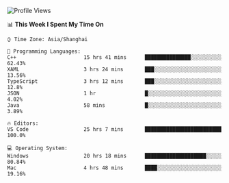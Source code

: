 <!--START_SECTION:waka-->
![Profile Views](http://img.shields.io/badge/Profile%20Views-13-blue)

📊 **This Week I Spent My Time On** 

```text
⌚︎ Time Zone: Asia/Shanghai

💬 Programming Languages: 
C++                      15 hrs 41 mins      ███████████████░░░░░░░░░░   62.43% 
XAML                     3 hrs 24 mins       ███░░░░░░░░░░░░░░░░░░░░░░   13.56% 
TypeScript               3 hrs 12 mins       ███░░░░░░░░░░░░░░░░░░░░░░   12.8% 
JSON                     1 hr                █░░░░░░░░░░░░░░░░░░░░░░░░   4.02% 
Java                     58 mins             █░░░░░░░░░░░░░░░░░░░░░░░░   3.89%

🔥 Editors: 
VS Code                  25 hrs 7 mins       █████████████████████████   100.0%

💻 Operating System: 
Windows                  20 hrs 18 mins      ████████████████████░░░░░   80.84% 
Mac                      4 hrs 48 mins       ████░░░░░░░░░░░░░░░░░░░░░   19.16%

```


<!--END_SECTION:waka-->
